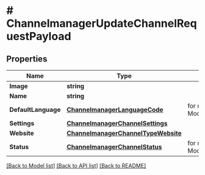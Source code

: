 # # ChannelmanagerUpdateChannelRequestPayload


## Properties 


Name | Type | Description | Notes
------------ | ------------- | ------------- | -------------
**Image**| **string** |   | [optional]
**Name**| **string** |   | [optional]
**DefaultLanguage**| [**ChannelmanagerLanguageCode**](ChannelmanagerLanguageCode.md) |  for more information please, see Model/ChannelmanagerLanguageCode.php  | [optional] [default to CHANNELMANAGERLANGUAGECODE_UNKNOWN]
**Settings**| [**ChannelmanagerChannelSettings**](ChannelmanagerChannelSettings.md) |   | [optional]
**Website**| [**ChannelmanagerChannelTypeWebsite**](ChannelmanagerChannelTypeWebsite.md) |   | [optional]
**Status**| [**ChannelmanagerChannelStatus**](ChannelmanagerChannelStatus.md) |  for more information please, see Model/ChannelmanagerChannelStatus.php  | [optional] [default to CHANNELMANAGERCHANNELSTATUS_UNKNOWN]


[[Back to Model list]](../../README.md#models) [[Back to API list]](../../README.md#endpoints) [[Back to README]](../../README.md)

